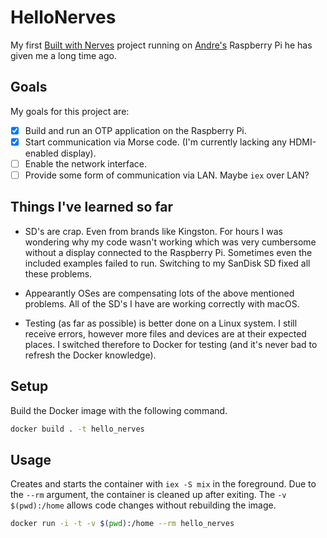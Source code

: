 # HelloNerves

My first [Built with Nerves](http://nerves-project.org) project running on [Andre's](https://github.com/mcandy007) Raspberry Pi he has given me a long time
ago.

## Goals

My goals for this project are:

- [x] Build and run an OTP application on the Raspberry Pi.
- [x] Start communication via Morse code. (I'm currently lacking any
HDMI-enabled display).
- [ ] Enable the network interface.
- [ ] Provide some form of communication via LAN. Maybe `iex` over LAN?

## Things I've learned so far

- SD's are crap. Even from brands like Kingston. For hours I was wondering why
my code wasn't working which was very cumbersome without a display connected to
the Raspberry Pi. Sometimes even the included examples failed to run. Switching
to my SanDisk SD fixed all these problems.

- Appearantly OSes are compensating lots of the above mentioned problems. All
of the SD's I have are working correctly with macOS.

- Testing (as far as possible) is better done on a Linux system. I still receive
errors, however more files and devices are at their expected places. I switched
therefore to Docker for testing (and it's never bad to refresh the Docker
knowledge).

## Setup

Build the Docker image with the following command.

```sh
docker build . -t hello_nerves
```

## Usage

Creates and starts the container with `iex -S mix` in the foreground. Due to the
`--rm` argument, the container is cleaned up after exiting. The
`-v $(pwd):/home` allows code changes without rebuilding the image.

```sh
docker run -i -t -v $(pwd):/home --rm hello_nerves
```
